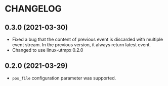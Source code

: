 # CHANGELOG

## 0.3.0 (2021-03-30)

* Fixed a bug that the content of previous event is discarded
  with multiple event stream. In the previous version, it always return latest event.
* Changed to use linux-utmpx 0.2.0

## 0.2.0 (2021-03-29)

* `pos_file` configuration parameter was supported.

